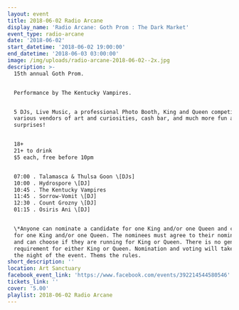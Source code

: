 ```yaml
---
layout: event
title: 2018-06-02 Radio Arcane
display_name: 'Radio Arcane: Goth Prom : The Dark Market'
event_type: radio-arcane
date: '2018-06-02'
start_datetime: '2018-06-02 19:00:00'
end_datetime: '2018-06-03 03:00:00'
image: /img/uploads/radio-arcane-2018-06-02--2x.jpg
description: >-
  15th annual Goth Prom.


  Performance by The Kentucky Vampires.  


  5 DJs, Live Music, a professional Photo Booth, King and Queen competition*,
  various vendors of art and curiosities, cash bar, and much more fun and
  surprises!


  18+
  21+ to drink
  $5 each, free before 10pm


  07:00 . Talamasca & Thulsa Goon \[DJs]
  10:00 . Hydrospore \[DJ]
  10:45 . The Kentucky Vampires
  11:45 . Sorrow-Vomit \[DJ]
  12:30 . Count Grozny \[DJ]
  01:15 . Osiris Ani \[DJ]


  \*Anyone can nominate a candidate for one King and/or one Queen and can vote
  for one King and/or one Queen. The nominees must agree to their nomination,
  and can choose if they are running for King or Queen. There is no gender
  requirement for either King or Queen. Nomination and voting will take place
  the night of the event. Thems the rules.
short_description: ''
location: Art Sanctuary
facebook_event_link: 'https://www.facebook.com/events/392214544580546'
tickets_link: ''
cover: '5.00'
playlist: 2018-06-02 Radio Arcane
---
```

